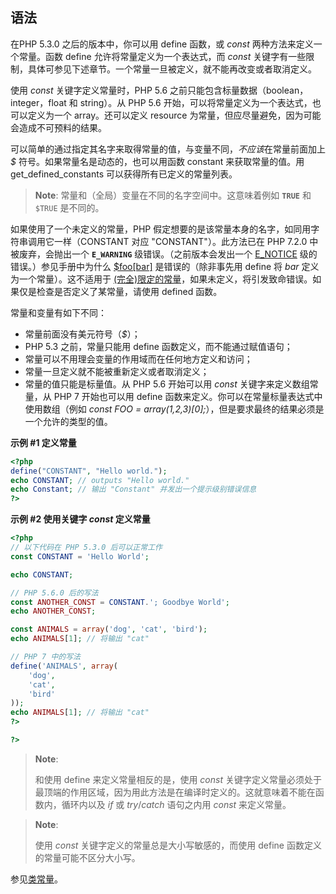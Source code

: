 语法
----

在PHP 5.3.0 之后的版本中，你可以用 <span class="function">define</span>
函数，或 *const* 两种方法来定义一个常量。函数 <span
class="function">define</span> 允许将常量定义为一个表达式，而 *const*
关键字有一些限制，具体可参见下述章节。一个常量一旦被定义，就不能再改变或者取消定义。

使用 *const* 关键字定义常量时，PHP 5.6 之前只能包含标量数据（<span
class="type">boolean</span>，<span class="type">integer</span>，<span
class="type">float</span> 和 <span class="type">string</span>）。从 PHP
5.6 开始，可以将常量定义为一个表达式，也可以定义为一个 <span
class="type">array</span>。还可以定义 <span class="type">resource</span>
为常量，但应尽量避免，因为可能会造成不可预料的结果。

可以简单的通过指定其名字来取得常量的值，与变量不同，*不应该*在常量前面加上
*$* 符号。如果常量名是动态的，也可以用函数 <span
class="function">constant</span> 来获取常量的值。用 <span
class="function">get\_defined\_constants</span>
可以获得所有已定义的常量列表。

> **Note**: <span class="simpara">
> 常量和（全局）变量在不同的名字空间中。这意味着例如 **`TRUE`** 和
> `$TRUE` 是不同的。 </span>

如果使用了一个未定义的常量，PHP
假定想要的是该常量本身的名字，如同用字符串调用它一样（CONSTANT 对应
"CONSTANT"）。此方法已在 PHP 7.2.0 中被废弃，会抛出一个 **`E_WARNING`**
级错误。（之前版本会发出一个
<a href="/ref/errorfunc.html" class="link">E_NOTICE</a>
级的错误。）参见手册中为什么
<a href="/language/types/array.html#language.types.array.foo-bar" class="link">$foo[bar]</a>
是错误的（除非事先用 <span class="function">define</span> 将 *bar*
定义为一个常量）。这不适用于
<a href="/language/namespaces/rules.html" class="link">(完全)限定的常量</a>，如果未定义，将引发致命错误。如果仅是检查是否定义了某常量，请使用
<span class="function">defined</span> 函数。

常量和变量有如下不同：

-   <span class="simpara"> 常量前面没有美元符号（*$*）； </span>
-   <span class="simpara"> PHP 5.3 之前，常量只能用 <span
    class="function">define</span> 函数定义，而不能通过赋值语句；
    </span>
-   <span class="simpara">
    常量可以不用理会变量的作用域而在任何地方定义和访问； </span>
-   <span class="simpara"> 常量一旦定义就不能被重新定义或者取消定义；
    </span>
-   <span class="simpara"> 常量的值只能是标量值。从 PHP 5.6 开始可以用
    *const* 关键字来定义数组常量，从 PHP 7 开始也可以用 <span
    class="function">define</span>
    函数来定义。你可以在常量标量表达式中使用数组（例如 *const FOO =
    array(1,2,3)\[0\];*），但是要求最终的结果必须是一个允许的类型的值。
    </span>

**示例 \#1 定义常量**

``` php
<?php
define("CONSTANT", "Hello world.");
echo CONSTANT; // outputs "Hello world."
echo Constant; // 输出 "Constant" 并发出一个提示级别错误信息
?>
```

**示例 \#2 使用关键字 *const* 定义常量**

``` php
<?php
// 以下代码在 PHP 5.3.0 后可以正常工作
const CONSTANT = 'Hello World';

echo CONSTANT;

// PHP 5.6.0 后的写法
const ANOTHER_CONST = CONSTANT.'; Goodbye World';
echo ANOTHER_CONST;

const ANIMALS = array('dog', 'cat', 'bird');
echo ANIMALS[1]; // 将输出 "cat"

// PHP 7 中的写法
define('ANIMALS', array(
    'dog',
    'cat',
    'bird'
));
echo ANIMALS[1]; // 将输出 "cat"
?>

?>
```

> **Note**:
>
> 和使用 <span class="function">define</span> 来定义常量相反的是，使用
> *const*
> 关键字定义常量必须处于最顶端的作用区域，因为用此方法是在编译时定义的。这就意味着不能在函数内，循环内以及
> *if* 或 *try*/*catch* 语句之内用 *const* 来定义常量。

> **Note**:
>
> 使用 *const* 关键字定义的常量总是大小写敏感的，而使用 <span
> class="function">define</span> 函数定义的常量可能不区分大小写。

参见<a href="/language/oop5/constants.html" class="link">类常量</a>。
